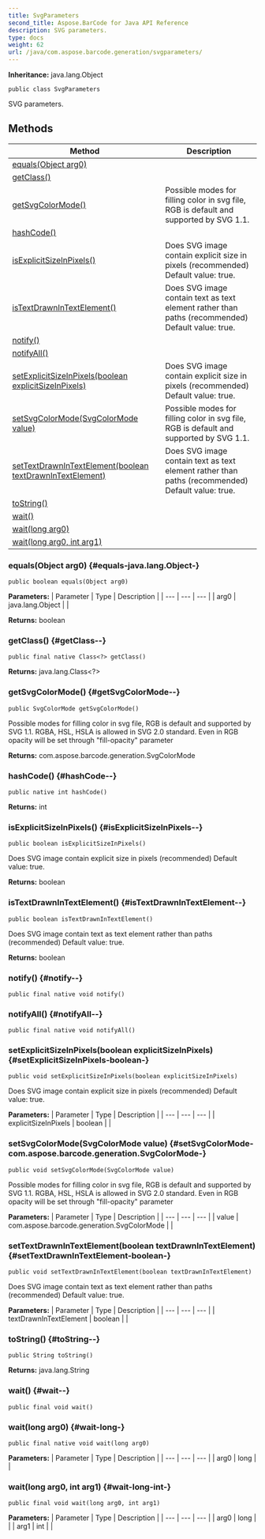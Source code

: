 ```yaml
---
title: SvgParameters
second_title: Aspose.BarCode for Java API Reference
description: SVG parameters.
type: docs
weight: 62
url: /java/com.aspose.barcode.generation/svgparameters/
---
```

**Inheritance:**
java.lang.Object
```
public class SvgParameters
```

SVG parameters.
## Methods

| Method | Description |
| --- | --- |
| [equals(Object arg0)](#equals-java.lang.Object-) |  |
| [getClass()](#getClass--) |  |
| [getSvgColorMode()](#getSvgColorMode--) | Possible modes for filling color in svg file, RGB is default and supported by SVG 1.1. |
| [hashCode()](#hashCode--) |  |
| [isExplicitSizeInPixels()](#isExplicitSizeInPixels--) | Does SVG image contain explicit size in pixels (recommended) Default value: true. |
| [isTextDrawnInTextElement()](#isTextDrawnInTextElement--) | Does SVG image contain text as text element rather than paths (recommended) Default value: true. |
| [notify()](#notify--) |  |
| [notifyAll()](#notifyAll--) |  |
| [setExplicitSizeInPixels(boolean explicitSizeInPixels)](#setExplicitSizeInPixels-boolean-) | Does SVG image contain explicit size in pixels (recommended) Default value: true. |
| [setSvgColorMode(SvgColorMode value)](#setSvgColorMode-com.aspose.barcode.generation.SvgColorMode-) | Possible modes for filling color in svg file, RGB is default and supported by SVG 1.1. |
| [setTextDrawnInTextElement(boolean textDrawnInTextElement)](#setTextDrawnInTextElement-boolean-) | Does SVG image contain text as text element rather than paths (recommended) Default value: true. |
| [toString()](#toString--) |  |
| [wait()](#wait--) |  |
| [wait(long arg0)](#wait-long-) |  |
| [wait(long arg0, int arg1)](#wait-long-int-) |  |
### equals(Object arg0) {#equals-java.lang.Object-}
```
public boolean equals(Object arg0)
```




**Parameters:**
| Parameter | Type | Description |
| --- | --- | --- |
| arg0 | java.lang.Object |  |

**Returns:**
boolean
### getClass() {#getClass--}
```
public final native Class<?> getClass()
```




**Returns:**
java.lang.Class<?>
### getSvgColorMode() {#getSvgColorMode--}
```
public SvgColorMode getSvgColorMode()
```


Possible modes for filling color in svg file, RGB is default and supported by SVG 1.1. RGBA, HSL, HSLA is allowed in SVG 2.0 standard. Even in RGB opacity will be set through "fill-opacity" parameter

**Returns:**
com.aspose.barcode.generation.SvgColorMode
### hashCode() {#hashCode--}
```
public native int hashCode()
```




**Returns:**
int
### isExplicitSizeInPixels() {#isExplicitSizeInPixels--}
```
public boolean isExplicitSizeInPixels()
```


Does SVG image contain explicit size in pixels (recommended) Default value: true.

**Returns:**
boolean
### isTextDrawnInTextElement() {#isTextDrawnInTextElement--}
```
public boolean isTextDrawnInTextElement()
```


Does SVG image contain text as text element rather than paths (recommended) Default value: true.

**Returns:**
boolean
### notify() {#notify--}
```
public final native void notify()
```




### notifyAll() {#notifyAll--}
```
public final native void notifyAll()
```




### setExplicitSizeInPixels(boolean explicitSizeInPixels) {#setExplicitSizeInPixels-boolean-}
```
public void setExplicitSizeInPixels(boolean explicitSizeInPixels)
```


Does SVG image contain explicit size in pixels (recommended) Default value: true.

**Parameters:**
| Parameter | Type | Description |
| --- | --- | --- |
| explicitSizeInPixels | boolean |  |

### setSvgColorMode(SvgColorMode value) {#setSvgColorMode-com.aspose.barcode.generation.SvgColorMode-}
```
public void setSvgColorMode(SvgColorMode value)
```


Possible modes for filling color in svg file, RGB is default and supported by SVG 1.1. RGBA, HSL, HSLA is allowed in SVG 2.0 standard. Even in RGB opacity will be set through "fill-opacity" parameter

**Parameters:**
| Parameter | Type | Description |
| --- | --- | --- |
| value | com.aspose.barcode.generation.SvgColorMode |  |

### setTextDrawnInTextElement(boolean textDrawnInTextElement) {#setTextDrawnInTextElement-boolean-}
```
public void setTextDrawnInTextElement(boolean textDrawnInTextElement)
```


Does SVG image contain text as text element rather than paths (recommended) Default value: true.

**Parameters:**
| Parameter | Type | Description |
| --- | --- | --- |
| textDrawnInTextElement | boolean |  |

### toString() {#toString--}
```
public String toString()
```




**Returns:**
java.lang.String
### wait() {#wait--}
```
public final void wait()
```




### wait(long arg0) {#wait-long-}
```
public final native void wait(long arg0)
```




**Parameters:**
| Parameter | Type | Description |
| --- | --- | --- |
| arg0 | long |  |

### wait(long arg0, int arg1) {#wait-long-int-}
```
public final void wait(long arg0, int arg1)
```




**Parameters:**
| Parameter | Type | Description |
| --- | --- | --- |
| arg0 | long |  |
| arg1 | int |  |

